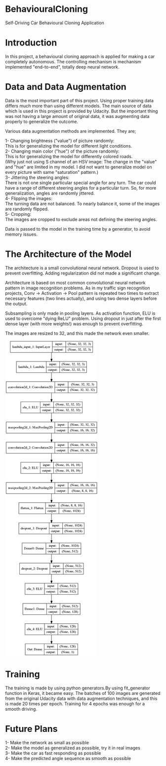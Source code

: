 # BehaviouralCloning
Self-Driving Car Behavioural Cloning Application

# Introduction

In this project, a behavioural cloning approach is applied for making a car completely autonomous. The controlling mechanism is mechanism implemented "end-to-end", totally deep neural network.

# Data and Data Augmentation

Data is the most important part of this project. Using proper training data differs much more than using different models. The main source of data which is used in this project is provided by Udacity. But the important thing was not having a large amount of original data, it was augmenting data properly to generalize the outcome.  

Various data augmentation methods are implemented. They are;  

1- Changing brightness ("value") of picture randomly:  
  This is for generalizing the model for different light conditions.  
2- Changing main color ("hue") of the picture randomly:  
  This is for generalizing the model for differently colored roads.  
(Why just not using S channel of an HSV image: The change in the "value" and "hue" are limited in my model. I did not want to generalize model on every picture with same "saturation" pattern.)  
3- Jittering the steering angles:  
  There is not one single particular special angle for any turn. The car could have a range of different steering angles for a particular turn. So, for more generalization, angles are randomly jittered.  
4- Flipping the images:  
  The turning data are not balanced. To nearly balance it, some of the images are randomly flipped.  
5- Cropping:  
  The images are cropped to exclude areas not defining the steering angles.  

Data is passed to the model in the training time by a generator, to avoid memory issues.  

# The Architecture of the Model

The architecture is a small convolutional neural network. Dropout is used to prevent overfitting. Adding regularization did not made a significant change.

Architecture is based on most common convolutional neural network pattern in image recognition problems. As in my traffic sign recognition projects, Conv -> Activation -> Pool pattern is repeated two times to extract necessary features (two lines actually), and using two dense layers before the output.

Subsampling is only made in pooling layers. As activation function, ELU is used to overcome "dying ReLU" problem. Using dropout in just after the first dense layer (with more weights!) was enough to prevent overfitting.

The images are resized to 32, and this made the network even smaller.

![alt tag](https://raw.githubusercontent.com/alpernkanli/BehaviouralCloning/master/model.png)


# Training

The training is made by using python generators.By using fit_generator function in Keras, it became easy. The batches of 100 images are generated from the original Udacity data with data augmentation techniques, and this is made 20 times per epoch. Training for 4 epochs was enough for a smooth driving.

# Future Plans

1- Make the network as small as possible  
2- Make the model as generalized as possible, try it in real images  
3- Make the car as fast responding as possible  
4- Make the predicted angle sequence as smooth as possible  
